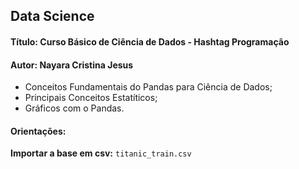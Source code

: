 ## Data Science

#### Título: Curso Básico de Ciência de Dados - Hashtag Programação 
#### Autor: Nayara Cristina Jesus 

- Conceitos Fundamentais do Pandas para Ciência de Dados;
- Principais Conceitos Estatíticos;
- Gráficos com o Pandas.

#### Orientações:

**Importar a base em csv:** `titanic_train.csv`